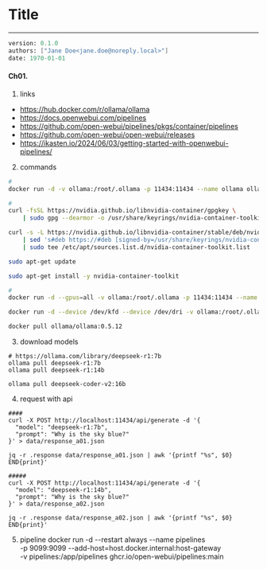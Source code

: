 # Title
---
```meta
version: 0.1.0
authors: ["Jane Doe<jane.doe@noreply.local>"]
date: 1970-01-01
```


#### Ch01. 
1. links
- https://hub.docker.com/r/ollama/ollama
- https://docs.openwebui.com/pipelines
- https://github.com/open-webui/pipelines/pkgs/container/pipelines
- https://github.com/open-webui/open-webui/releases
- https://ikasten.io/2024/06/03/getting-started-with-openwebui-pipelines/

2. commands
```bash
#
docker run -d -v ollama:/root/.ollama -p 11434:11434 --name ollama ollama/ollama

#
curl -fsSL https://nvidia.github.io/libnvidia-container/gpgkey \
    | sudo gpg --dearmor -o /usr/share/keyrings/nvidia-container-toolkit-keyring.gpg

curl -s -L https://nvidia.github.io/libnvidia-container/stable/deb/nvidia-container-toolkit.list \
    | sed 's#deb https://#deb [signed-by=/usr/share/keyrings/nvidia-container-toolkit-keyring.gpg] https://#g' \
    | sudo tee /etc/apt/sources.list.d/nvidia-container-toolkit.list

sudo apt-get update

sudo apt-get install -y nvidia-container-toolkit

#
docker run -d --gpus=all -v ollama:/root/.ollama -p 11434:11434 --name ollama ollama/ollama

docker run -d --device /dev/kfd --device /dev/dri -v ollama:/root/.ollama -p 11434:11434 --name ollama ollama/ollama:rocm

docker pull ollama/ollama:0.5.12
```

3. download models
```
# https://ollama.com/library/deepseek-r1:7b
ollama pull deepseek-r1:7b
ollama pull deepseek-r1:14b

ollama pull deepseek-coder-v2:16b
```

4. request with api
```
####
curl -X POST http://localhost:11434/api/generate -d '{
  "model": "deepseek-r1:7b",
  "prompt": "Why is the sky blue?"
}' > data/response_a01.json

jq -r .response data/response_a01.json | awk '{printf "%s", $0} END{print}'

#####
curl -X POST http://localhost:11434/api/generate -d '{
  "model": "deepseek-r1:14b",
  "prompt": "Why is the sky blue?"
}' > data/response_a02.json

jq -r .response data/response_a02.json | awk '{printf "%s", $0} END{print}'
```

5. pipeline
docker run -d --restart always --name pipelines \
  -p 9099:9099 --add-host=host.docker.internal:host-gateway \
  -v pipelines:/app/pipelines ghcr.io/open-webui/pipelines:main

